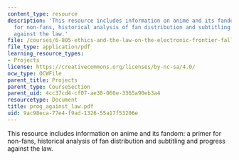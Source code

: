 ```yaml
---
content_type: resource
description: 'This resource includes information on anime and its fandom: a primer
  for non-fans, historical analysis of fan distribution and subtitling and progress
  against the law.'
file: /courses/6-805-ethics-and-the-law-on-the-electronic-frontier-fall-2005/9ac98eca77e4f9ad132655a17f53206e_prog_against_law.pdf
file_type: application/pdf
learning_resource_types:
- Projects
license: https://creativecommons.org/licenses/by-nc-sa/4.0/
ocw_type: OCWFile
parent_title: Projects
parent_type: CourseSection
parent_uid: 4cc37cd4-cf07-ae38-060e-3365a90eb3a4
resourcetype: Document
title: prog_against_law.pdf
uid: 9ac98eca-77e4-f9ad-1326-55a17f53206e
---
```

This resource includes information on anime and its fandom: a primer for non-fans, historical analysis of fan distribution and subtitling and progress against the law.